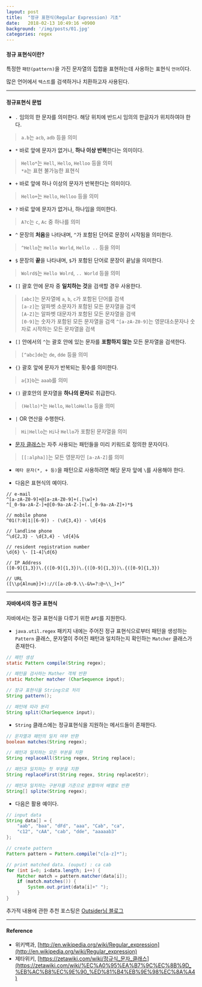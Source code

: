 ```yaml
---
layout: post
title:  "정규 표현식(Regular Expression) 기초"
date:   2018-02-13 10:49:16 +0900
background: '/img/posts/01.jpg'
categories: regex
---
```


#### 정규 표현식이란?
특정한 `패턴(pattern)`을 가진 문자열의 집합을 표현하는데 사용하는 표현식 `언어`이다.

많은 언어에서 `텍스트`를 검색하거나 치환하고자 사용된다.

---
#### 정규표현식 문법
- `.` 임의의 한 문자를 의미한다. 해당 위치에 반드시 임의의 한글자가 위치하여야 한다.
> `a.b`는 `acb`, `adb` 등을 의미

- `*` 바로 앞에 문자가 없거나, **하나 이상 반복**한다는 의미이다.
> `Hello*`는 `Hell`, `Hello`, `Helloo` 등을 의미  
> `*a`는 표현 불가능한 표현식

- `+` 바로 앞에 하나 이상의 문자가 반복한다는 의미이다.
> `Hello+`는 `Hello`, `Helloo` 등을 의미

- `?` 바로 앞에 문자가 없거나, 하나임을 의미한다.
> `A?c`는 `c`, `Ac` 중 하나를 의미

- `^` 문장의 **처음**을 나타내며, `^`가 포함된 단어로 문장이 시작됨을 의미한다.
> `^Hello`는 `Hello World`, `Hello ..` 등을 의미

- `$` 문장의 **끝**을 나타내며, `$`가 포함된 단어로 문장이 끝남을 의미한다.
> `Wolrd$`는 `Hello Wolrd`, `.. World` 등을 의미

- `[]` 괄호 안에 문자 중 **일치하는 것**을 검색할 경우 사용한다.
> `[abc]`는 문자열에 `a`, `b`, `c`가 포함된 단어를 검색  
> `[a-z]`는 알파벳 소문자가 포함된 모든 문자열을 검색  
> `[A-Z]`는 알파벳 대문자가 포함된 모든 문자열을 검색  
> `[0-9]`는 숫자가 포함된 모든 문자열을 검색
> `^[a-zA-Z0-9]`는 영문대소문자나 숫자로 시작하는 모든 문자열을 검색

- `[]` 안에서의 `^`는 괄호 안에 있는 문자를 **포함하지 않는** 모든 문자열을 검색한다.
> `[^abc]de`는 `de`, `dde` 등을 의미

- `{}` 괄호 앞에 문자가 반복되는 횟수를 의미한다.
> `a{3}b`는 `aaab`를 의미

- `()` 괄호안의 문자열을 **하나의 문자**로 취급한다.
> `(Hello)*`는 `Hello`, `HelloHello` 등을 의미

- `|` OR 연산을 수행한다.
> `Hi|Hello`는 `Hi`나 `Hello`가 포함된 문자열을 의미

- [문자 클래스][zeta]는 자주 사용되는 패턴들을 미리 키워드로 정의한 문자이다.
> `[[:alpha]]`는 모든 영문자인 `[a-zA-Z]`를 의미

- `메타 문자(*, + 등)`을 패턴으로 사용하려면 해당 문자 앞에 `\`를 사용해야 한다.

- 다음은 표현식의 예이다. 
~~~
// e-mail
^[a-zA-Z0-9]+@[a-zA-Z0-9]+(.[\w]+)
^[_0-9a-zA-Z-]+@[0-9a-zA-Z-]+(.[_0-9a-zA-Z]+)*$

// mobile phone
^01(?:0|1|[6-9]) - (\d{3,4}) - \d{4}$

// landline phone
^\d{2,3} - \d{3,4} - \d{4}&

// resident registration number
\d{6} \- [1-4]\d{6} 

// IP Address
([0-9]{1,3})\.{([0-9]{1,3})\.{([0-9]{1,3})\.{([0-9]{1,3})

// URL
([\\p{Alnum}]+)://([a-z0-9.\\-&%=?:@~\\_]+)“
~~~

---
#### 자바에서의 정규 표현식
자바에서는 정규 표현식을 다루기 위한 `API`를 지원한다.

- `java.util.regex` 패키지 내에는 주어진 정규 표현식으로부터 패턴을 생성하는 `Pattern` 클래스, 
문자열이 주어진 패턴과 일치하는지 확인하는 `Matcher` 클래스가 존재한다.  
~~~ java
// 패턴 생성
static Pattern compile(String regex);

// 패턴을 검사하는 Mather 객체 반환
static Matcher matcher (CharSequence input); 

// 정규 표현식을 String으로 처리
String pattern();

// 패턴에 따라 분리
String split(CharSequence input);
~~~

- `String` 클래스에는 정규표현식을 지원하는 메서드들이 존재한다.
~~~java
// 문자열과 패턴의 일치 여부 반환
boolean matches(String regex);

// 패턴과 일치하는 모든 부분을 치환
String replaceAll(String regex, String replace);

// 패턴과 일치하는 첫 부분을 치환
String replaceFirst(String regex, String replaceStr);

// 패턴과 일치하는 구분자를 기준으로 분할하여 배열로 반환
String[] splite(String regex);
~~~

- 다음은 활용 예이다.
~~~java
// input data
String data[] = {
    "aab", "baa", "dFd", "aaa", "Cab", "ca", 
    "c12", "cAA", "cab", "dde", "aaaaab3"
};

// create pattern
Pattern pattern = Pattern.compile("c[a-z]*");

// print matched data. (ouput) : ca cab
for (int i=0; i<data.length; i++) {
    Matcher match = pattern.matcher(data[i]);
    if (match.matches()) {
        System.out.print(data[i]+" ");
    }
}
~~~

추가적 내용에 관한 추천 포스팅은 [Outsider님 블로그][outsider]

---
#### Reference
- 위키백과, [http://en.wikipedia.org/wiki/Regular_expression](http://en.wikipedia.org/wiki/Regular_expression)
- 제타위키,
[https://zetawiki.com/wiki/정규식_문자_클래스](https://zetawiki.com/wiki/%EC%A0%95%EA%B7%9C%EC%8B%9D_%EB%AC%B8%EC%9E%90_%ED%81%B4%EB%9E%98%EC%8A%A4)


[zeta]:https://zetawiki.com/wiki/%EC%A0%95%EA%B7%9C%EC%8B%9D_%EB%AC%B8%EC%9E%90_%ED%81%B4%EB%9E%98%EC%8A%A4
[outsider]:https://blog.outsider.ne.kr/360
